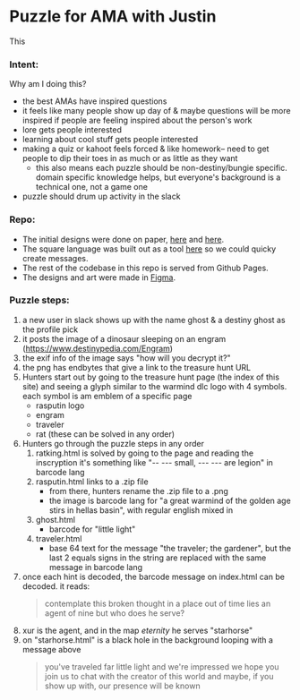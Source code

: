 # Puzzle for AMA with Justin

This 

### Intent:

Why am I doing this?

- the best AMAs have inspired questions
- it feels like many people show up day of & maybe questions will be more inspired if people are feeling inspired about the person's work
- lore gets people interested
- learning about cool stuff gets people interested
- making a quiz or kahoot feels forced & like homework– need to get people to dip their toes in as much or as little as they want
  - this also means each puzzle should be non-destiny/bungie specific. domain specific knowledge helps, but everyone's background is a technical one, not a game one
- puzzle should drum up activity in the slack

### Repo:

- The initial designs were done on paper, [here](img/notes_1.jpeg) and [here](img/notes_2.jpeg).
- The square language was built out as a tool [here](/language-translator.html) so we could quicky create messages.
- The rest of the codebase in this repo is served from Github Pages.
- The designs and art were made in [Figma](https://www.figma.com/file/1YE8CxInsrsoDzgY67bEdp/destiny-puzzle?node-id=0%3A1&t=nzK5TXRiWxtFRBsx-1).

### Puzzle steps:

1. a new user in slack shows up with the name ghost & a destiny ghost as the profile pick
2. it posts the image of a dinosaur sleeping on an engram (https://www.destinypedia.com/Engram)
3. the exif info of the image says "how will you decrypt it?"
4. the png has endbytes that give a link to the treasure hunt URL
5. Hunters start out by going to the treasure hunt page (the index of this site) and seeing a glyph similar to the warmind dlc logo with 4 symbols. each symbol is am emblem of a specific page
   - rasputin logo
   - engram
   - traveler
   - rat
(these can be solved in any order)
6. Hunters go through the puzzle steps in any order
    1. ratking.html is solved by going to the page and reading the inscryption it's something like "-- --- small, --- --- are legion" in barcode lang
    2. rasputin.html links to a .zip file
        - from there, hunters rename the .zip file to a .png
        - the image is barcode lang for "a great warmind of the golden age stirs in hellas basin", with regular english mixed in
    3. ghost.html
        - barcode for "little light"
    4. traveler.html
        - base 64 text for the message "the traveler; the gardener", but the last 2 equals signs in the string are replaced with the same message in barcode lang
7. once each hint is decoded, the barcode message on index.html can be decoded. it reads:
   > contemplate this broken thought
   > in a place out of time
   > lies an agent of nine
   > but who does he serve?
8. xur is the agent, and in the map _eternity_ he serves "starhorse"
9. on "starhorse.html" is a black hole in the background looping with a message above
    > you've traveled far little light
    > and we're impressed
    > we hope you join us to chat with the creator of this world
    > and maybe, if you show up with, our presence will be known